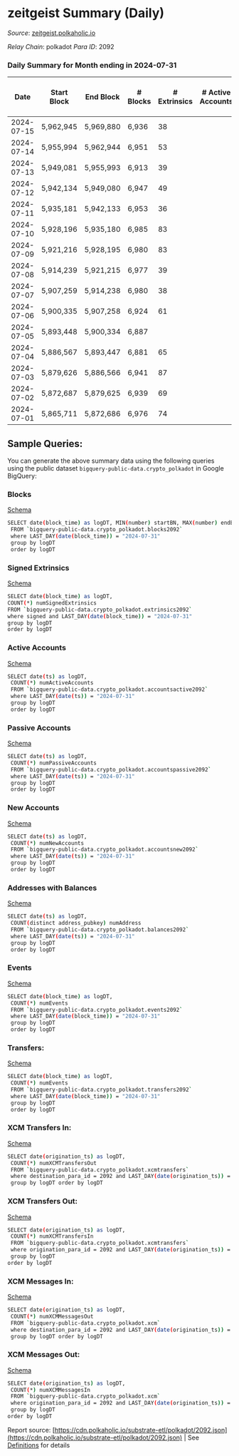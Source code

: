 # zeitgeist Summary (Daily)

_Source_: [zeitgeist.polkaholic.io](https://zeitgeist.polkaholic.io)

*Relay Chain*: polkadot
*Para ID*: 2092



### Daily Summary for Month ending in 2024-07-31


| Date    | Start Block | End Block | # Blocks | # Extrinsics | # Active Accounts | # Passive Accounts | # New Accounts | # Addresses | # Events  | # Transfers ($USD) | # XCM Transfers In ($USD) | # XCM Transfers Out ($USD) | # XCM In | # XCM Out | Issues |
|---------|-------------|-----------|----------|--------------|-------------------|--------------------|----------------|-------------|-----------|--------------------|---------------------------|----------------------------|----------|-----------|--------|
| 2024-07-15 | 5,962,945 | 5,969,880 | 6,936 | 38 |  |  |  |  | 48,897 | 18  |   |   |  |  |  |
| 2024-07-14 | 5,955,994 | 5,962,944 | 6,951 | 53 |  |  |  | 17,595 | 51,824 | 76  |   |   |  |  |  |
| 2024-07-13 | 5,949,081 | 5,955,993 | 6,913 | 39 |  |  |  | 17,597 | 48,846 | 24  |   |   |  |  |  |
| 2024-07-12 | 5,942,134 | 5,949,080 | 6,947 | 49 |  |  |  | 17,598 | 51,528 | 32  |   |   |  |  |  |
| 2024-07-11 | 5,935,181 | 5,942,133 | 6,953 | 36 |  |  |  | 17,595 | 51,540 | 35  |   |   |  |  |  |
| 2024-07-10 | 5,928,196 | 5,935,180 | 6,985 | 83 |  |  |  | 17,590 | 49,808 | 97  |   |   |  |  |  |
| 2024-07-09 | 5,921,216 | 5,928,195 | 6,980 | 83 |  |  |  |  | 51,962 | 72  |   |   |  |  |  |
| 2024-07-08 | 5,914,239 | 5,921,215 | 6,977 | 39 |  |  |  |  | 49,212 | 61  |   |   |  |  |  |
| 2024-07-07 | 5,907,259 | 5,914,238 | 6,980 | 38 |  |  |  |  | 51,505 | 26  |   |   |  |  |  |
| 2024-07-06 | 5,900,335 | 5,907,258 | 6,924 | 61 |  |  |  |  | 51,717 | 99  |   |   |  |  |  |
| 2024-07-05 | 5,893,448 | 5,900,334 | 6,887 |  |  |  |  |  |  |   |   |   |  |  |  |
| 2024-07-04 | 5,886,567 | 5,893,447 | 6,881 | 65 |  |  |  |  | 51,746 | 84  |   |   |  |  |  |
| 2024-07-03 | 5,879,626 | 5,886,566 | 6,941 | 87 |  |  |  |  | 49,548 | 50  |   |   |  |  |  |
| 2024-07-02 | 5,872,687 | 5,879,625 | 6,939 | 69 |  |  |  |  | 51,971 | 53  |   |   |  |  |  |
| 2024-07-01 | 5,865,711 | 5,872,686 | 6,976 | 74 |  |  |  |  | 49,792 | 70  |   |   |  |  |  |

## Sample Queries:
You can generate the above summary data using the following queries using the public dataset `bigquery-public-data.crypto_polkadot` in Google BigQuery:


### Blocks 

[Schema](https://github.com/colorfulnotion/substrate-etl/blob/main/schema/blocks.json)

```bash
SELECT date(block_time) as logDT, MIN(number) startBN, MAX(number) endBN, COUNT(*) numBlocks 
 FROM `bigquery-public-data.crypto_polkadot.blocks2092`  
 where LAST_DAY(date(block_time)) = "2024-07-31" 
 group by logDT 
 order by logDT
```

### Signed Extrinsics 

[Schema](https://github.com/colorfulnotion/substrate-etl/blob/main/schema/extrinsics.json)

```bash
SELECT date(block_time) as logDT, 
COUNT(*) numSignedExtrinsics 
FROM `bigquery-public-data.crypto_polkadot.extrinsics2092`  
where signed and LAST_DAY(date(block_time)) = "2024-07-31" 
group by logDT 
order by logDT
```

### Active Accounts 

[Schema](https://github.com/colorfulnotion/substrate-etl/blob/main/schema/accountsactive.json)

```bash
SELECT date(ts) as logDT, 
 COUNT(*) numActiveAccounts 
 FROM `bigquery-public-data.crypto_polkadot.accountsactive2092` 
 where LAST_DAY(date(ts)) = "2024-07-31" 
 group by logDT 
 order by logDT
```

### Passive Accounts 

[Schema](https://github.com/colorfulnotion/substrate-etl/blob/main/schema/accountspassive.json)

```bash
SELECT date(ts) as logDT, 
 COUNT(*) numPassiveAccounts 
 FROM `bigquery-public-data.crypto_polkadot.accountspassive2092` 
 where LAST_DAY(date(ts)) = "2024-07-31" 
 group by logDT 
 order by logDT
```

### New Accounts 

[Schema](https://github.com/colorfulnotion/substrate-etl/blob/main/schema/accountsnew.json)

```bash
SELECT date(ts) as logDT, 
 COUNT(*) numNewAccounts 
 FROM `bigquery-public-data.crypto_polkadot.accountsnew2092` 
 where LAST_DAY(date(ts)) = "2024-07-31" 
 group by logDT
 order by logDT
```

### Addresses with Balances 

[Schema](https://github.com/colorfulnotion/substrate-etl/blob/main/schema/balances.json)

```bash
SELECT date(ts) as logDT,
 COUNT(distinct address_pubkey) numAddress 
 FROM `bigquery-public-data.crypto_polkadot.balances2092` 
 where LAST_DAY(date(ts)) = "2024-07-31" 
 group by logDT 
 order by logDT
```

### Events 

[Schema](https://github.com/colorfulnotion/substrate-etl/blob/main/schema/events.json)

```bash
SELECT date(block_time) as logDT, 
 COUNT(*) numEvents 
 FROM `bigquery-public-data.crypto_polkadot.events2092` 
 where LAST_DAY(date(block_time)) = "2024-07-31" 
 group by logDT 
 order by logDT
```

### Transfers:

[Schema](https://github.com/colorfulnotion/substrate-etl/blob/main/schema/transfers.json)

```bash
SELECT date(block_time) as logDT, 
 COUNT(*) numEvents 
 FROM `bigquery-public-data.crypto_polkadot.transfers2092` 
 where LAST_DAY(date(block_time)) = "2024-07-31" 
 group by logDT 
 order by logDT
```

### XCM Transfers In: 

[Schema](https://github.com/colorfulnotion/substrate-etl/blob/main/schema/xcmtransfers.json)

```bash
SELECT date(origination_ts) as logDT, 
 COUNT(*) numXCMTransfersOut 
 FROM `bigquery-public-data.crypto_polkadot.xcmtransfers` 
 where destination_para_id = 2092 and LAST_DAY(date(origination_ts)) = "2024-07-31" 
 group by logDT order by logDT
```

### XCM Transfers Out: 

[Schema](https://github.com/colorfulnotion/substrate-etl/blob/main/schema/xcmtransfers.json)

```bash
SELECT date(origination_ts) as logDT, 
 COUNT(*) numXCMTransfersIn 
 FROM `bigquery-public-data.crypto_polkadot.xcmtransfers` 
 where origination_para_id = 2092 and LAST_DAY(date(origination_ts)) = "2024-07-31" 
 group by logDT 
order by logDT
```

### XCM Messages In: 

[Schema](https://github.com/colorfulnotion/substrate-etl/blob/main/schema/xcm.json)

```bash
SELECT date(origination_ts) as logDT, 
 COUNT(*) numXCMMessagesOut 
 FROM `bigquery-public-data.crypto_polkadot.xcm` 
 where destination_para_id = 2092 and LAST_DAY(date(origination_ts)) = "2024-07-31" 
 group by logDT order by logDT
```

### XCM Messages Out: 

[Schema](https://github.com/colorfulnotion/substrate-etl/blob/main/schema/xcm.json)

```bash
SELECT date(origination_ts) as logDT, 
 COUNT(*) numXCMMessagesIn 
 FROM `bigquery-public-data.crypto_polkadot.xcm` 
 where origination_para_id = 2092 and LAST_DAY(date(origination_ts)) = "2024-07-31" 
 group by logDT 
order by logDT
```


Report source: [https://cdn.polkaholic.io/substrate-etl/polkadot/2092.json](https://cdn.polkaholic.io/substrate-etl/polkadot/2092.json) | See [Definitions](/DEFINITIONS.md) for details
